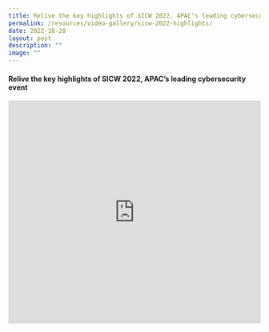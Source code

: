 ```yaml
---
title: Relive the key highlights of SICW 2022, APAC’s leading cybersecurity event
permalink: /resources/video-gallery/sicw-2022-highlights/
date: 2022-10-28
layout: post
description: ""
image: ""
---
```

#### **Relive the key highlights of SICW 2022, APAC’s leading cybersecurity event**

<iframe allowfullscreen="" allow="accelerometer; autoplay; clipboard-write; encrypted-media; gyroscope; picture-in-picture; web-share" frameborder="0" title="YouTube video player" src="https://www.youtube.com/embed/k16svvZ5CnQ" width="100%" height="445"></iframe>